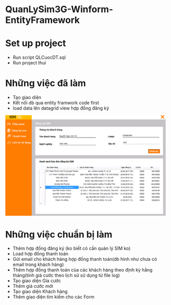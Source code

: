 # QuanLySim3G-Winform-EntityFramework

# Set up project
  - Run script QLCuocDT.sql
  - Run project thui
  
# Những việc đã làm
- Tạo giao diện
- Kết nối db qua entity framwork code first
- load data lên datagrid view hợp đồng đăng ký

![alt text](https://github.com/AnhVuNguyenNgoc/QuanLySim3G-Winform-EntityFramework/blob/master/QuanLySim3G/img/HopDongDangKySim.png)

  
# Những việc chuẩn bị làm
- Thêm hợp đồng đăng ký (ko biết có cần quản lý SIM ko)
- Load hợp đồng thanh toán
- Gửi email cho khách hàng hợp đồng thanh toán(db hình như chưa có email trong khách hàng)
- Thêm hợp đồng thanh toán của các khách hàng theo định kỳ hằng tháng(tính giá cước theo lịch sử sử dụng từ file log)
- Tạo giao diện Gía cước
- Thêm giá cước mới
- Tạo giao diện Khách hàng
- Thêm giao diện tìm kiếm cho các Form
